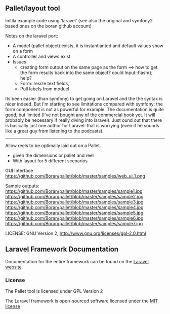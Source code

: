 ## Pallet/layout tool
Initila example code using 'laravel'
(see also the original and symfony2 based ones on the boran github account)

Notes on the laravel port:
- A model (pallet object) exists, it is instantianted and default values show on a form
- A controller and views exist
- Issues
  - creating form output on the same page as the form
    ==> how to get the form results back into the same object?
        could Input::flash(); help?
  - Form: resize text fields,
  - Pull labels from moduel

Its been easier (than symfony) to get going on Laravel and the the syntax is nicer indeed.
But I'm starting to see limitations compared with symfony: the form component is not as powerful for example.
The documentation is quite good, but limited (I've not bought any of the commercial book yet. It will probably be necessary if really diving into laravel).
Just ound out that there is basically just one author for Laravel: that is worrying (even if he sounds like a great guy from listening to the podcasts).

----------------------------------
Allow reels to be optimally laid out on a Pallet.
 * given the dimensions or pallet and reel
 * With layout for 5 different scenarios

GUI Interface
https://github.com/Boran/pallet/blob/master/samples/web_ui_1.png

Sample outputs:
https://github.com/Boran/pallet/blob/master/samples/sample1.jpg
https://github.com/Boran/pallet/blob/master/samples/sample2.jpg
https://github.com/Boran/pallet/blob/master/samples/sample3.jpg
https://github.com/Boran/pallet/blob/master/samples/sample4.jpg
https://github.com/Boran/pallet/blob/master/samples/sample5.jpg
https://github.com/Boran/pallet/blob/master/samples/sample6.jpg
https://github.com/Boran/pallet/blob/master/samples/sample7.jpg

LICENSE: GNU Version 2, http://www.gnu.org/licenses/gpl-2.0.html


## Laravel Framework Documentation

Documentation for the entire framework can be found on the [Laravel website](http://laravel.com/docs).

### License
The Pallet tool is licensed under GPL Version 2

The Laravel framework is open-sourced software licensed under the [MIT license](http://opensource.org/licenses/MIT)
